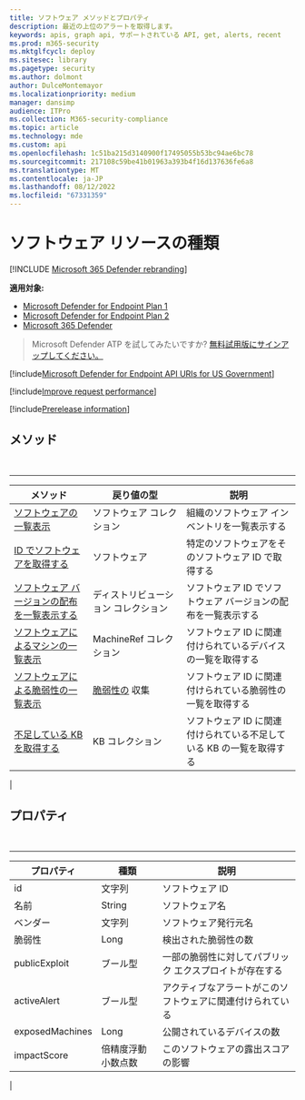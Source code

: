 ```yaml
---
title: ソフトウェア メソッドとプロパティ
description: 最近の上位のアラートを取得します。
keywords: apis, graph api, サポートされている API, get, alerts, recent
ms.prod: m365-security
ms.mktglfcycl: deploy
ms.sitesec: library
ms.pagetype: security
ms.author: dolmont
author: DulceMontemayor
ms.localizationpriority: medium
manager: dansimp
audience: ITPro
ms.collection: M365-security-compliance
ms.topic: article
ms.technology: mde
ms.custom: api
ms.openlocfilehash: 1c51ba215d3140900f17495055b53bc94ae6bc78
ms.sourcegitcommit: 217108c59be41b01963a393b4f16d137636fe6a8
ms.translationtype: MT
ms.contentlocale: ja-JP
ms.lasthandoff: 08/12/2022
ms.locfileid: "67331359"
---
```

# <a name="software-resource-type"></a>ソフトウェア リソースの種類

[!INCLUDE [Microsoft 365 Defender rebranding](../../includes/microsoft-defender.md)]

**適用対象:**
- [Microsoft Defender for Endpoint Plan 1](https://go.microsoft.com/fwlink/?linkid=2154037)
- [Microsoft Defender for Endpoint Plan 2](https://go.microsoft.com/fwlink/?linkid=2154037)
- [Microsoft 365 Defender](https://go.microsoft.com/fwlink/?linkid=2118804)

> Microsoft Defender ATP を試してみたいですか? [無料試用版にサインアップしてください。](https://signup.microsoft.com/create-account/signup?products=7f379fee-c4f9-4278-b0a1-e4c8c2fcdf7e&ru=https://aka.ms/MDEp2OpenTrial?ocid=docs-wdatp-exposedapis-abovefoldlink)

[!include[Microsoft Defender for Endpoint API URIs for US Government](../../includes/microsoft-defender-api-usgov.md)]

[!include[Improve request performance](../../includes/improve-request-performance.md)]

[!include[Prerelease information](../../includes/prerelease.md)]

## <a name="methods"></a>メソッド

<br>

****

|メソッド|戻り値の型|説明|
|---|---|---|
|[ソフトウェアの一覧表示](get-software.md)|ソフトウェア コレクション|組織のソフトウェア インベントリを一覧表示する|
|[ID でソフトウェアを取得する](get-software-by-id.md)|ソフトウェア|特定のソフトウェアをそのソフトウェア ID で取得する|
|[ソフトウェア バージョンの配布を一覧表示する](get-software-ver-distribution.md)|ディストリビューション コレクション|ソフトウェア ID でソフトウェア バージョンの配布を一覧表示する|
|[ソフトウェアによるマシンの一覧表示](get-machines-by-software.md)|MachineRef コレクション|ソフトウェア ID に関連付けられているデバイスの一覧を取得する|
|[ソフトウェアによる脆弱性の一覧表示](get-vuln-by-software.md)|[脆弱性の](vulnerability.md) 収集|ソフトウェア ID に関連付けられている脆弱性の一覧を取得する|
|[不足している KB を取得する](get-missing-kbs-software.md)|KB コレクション|ソフトウェア ID に関連付けられている不足している KB の一覧を取得する|
|

## <a name="properties"></a>プロパティ

<br>

****

|プロパティ|種類|説明|
|---|---|---|
|id|文字列|ソフトウェア ID|
|名前|String|ソフトウェア名|
|ベンダー|文字列|ソフトウェア発行元名|
|脆弱性|Long|検出された脆弱性の数|
|publicExploit|ブール型|一部の脆弱性に対してパブリック エクスプロイトが存在する|
|activeAlert|ブール型|アクティブなアラートがこのソフトウェアに関連付けられている|
|exposedMachines|Long|公開されているデバイスの数|
|impactScore|倍精度浮動小数点数|このソフトウェアの露出スコアの影響|
|
